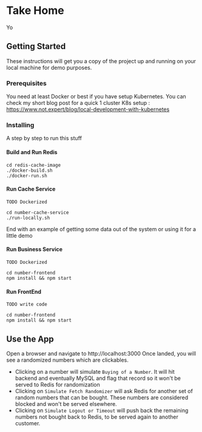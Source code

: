# Take Home

Yo

## Getting Started

These instructions will get you a copy of the project up and running on your local machine for demo purposes. 

### Prerequisites

You need at least Docker or best if you have setup Kubernetes. You can check my short blog post for a quick 1 cluster K8s setup : https://www.not.expert/blog/local-development-with-kubernetes

### Installing

A step by step to run this stuff

#### Build and Run Redis

```
cd redis-cache-image
./docker-build.sh
./docker-run.sh
```

#### Run Cache Service
`TODO Dockerized` 
```
cd number-cache-service
./run-locally.sh
```

End with an example of getting some data out of the system or using it for a little demo

#### Run Business Service

`TODO Dockerized` 
```
cd number-frontend
npm install && npm start
```

#### Run FrontEnd

`TODO write code` 
```
cd number-frontend
npm install && npm start
```

## Use the App

Open a browser and navigate to http://localhost:3000
Once landed, you will see a randomized numbers which are clickables.

* Clicking on a number will simulate `Buying of a Number`. It will hit backend and eventually MySQL and flag that record so it won't be served to Redis for randomization
* Clicking on `Simulate Fetch Randomizer` will ask Redis for another set of random numbers that can be bought. These numbers are considered blocked and won't be served elsewhere.
* Clicking on `Simulate Logout or Timeout` will push back the remaining numbers not bought back to Redis, to be served again to another customer.
